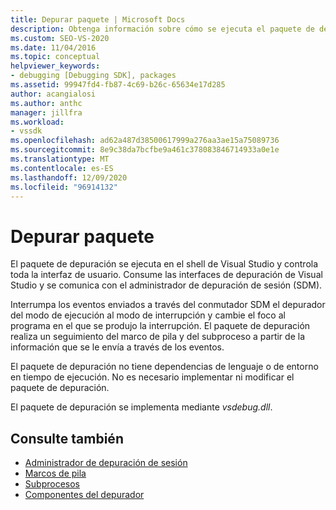 ```yaml
---
title: Depurar paquete | Microsoft Docs
description: Obtenga información sobre cómo se ejecuta el paquete de depuración en Visual Studio Shell y controla la interfaz de usuario mediante la utilización de las interfaces de depuración y la comunicación con el administrador de depuración de sesión.
ms.custom: SEO-VS-2020
ms.date: 11/04/2016
ms.topic: conceptual
helpviewer_keywords:
- debugging [Debugging SDK], packages
ms.assetid: 99947fd4-fb87-4c69-b26c-65634e17d285
author: acangialosi
ms.author: anthc
manager: jillfra
ms.workload:
- vssdk
ms.openlocfilehash: ad62a487d38500617999a276aa3ae15a75089736
ms.sourcegitcommit: 8e9c38da7bcfbe9a461c378083846714933a0e1e
ms.translationtype: MT
ms.contentlocale: es-ES
ms.lasthandoff: 12/09/2020
ms.locfileid: "96914132"
---
```

# <a name="debug-package"></a>Depurar paquete
El paquete de depuración se ejecuta en el shell de Visual Studio y controla toda la interfaz de usuario. Consume las interfaces de depuración de Visual Studio y se comunica con el administrador de depuración de sesión (SDM).

 Interrumpa los eventos enviados a través del conmutador SDM el depurador del modo de ejecución al modo de interrupción y cambie el foco al programa en el que se produjo la interrupción. El paquete de depuración realiza un seguimiento del marco de pila y del subproceso a partir de la información que se le envía a través de los eventos.

 El paquete de depuración no tiene dependencias de lenguaje o de entorno en tiempo de ejecución. No es necesario implementar ni modificar el paquete de depuración.

 El paquete de depuración se implementa mediante *vsdebug.dll*.

## <a name="see-also"></a>Consulte también
- [Administrador de depuración de sesión](../../extensibility/debugger/session-debug-manager.md)
- [Marcos de pila](../../extensibility/debugger/stack-frames.md)
- [Subprocesos](../../extensibility/debugger/threads.md)
- [Componentes del depurador](../../extensibility/debugger/debugger-components.md)
